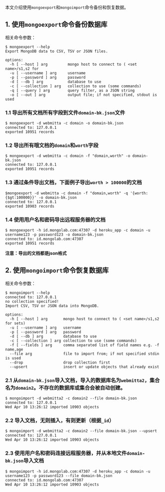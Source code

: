 本文介绍使用`mongoexport`和`mongoimport`命令备份和恢复数据。

## 1. 使用`mongoexport`命令备份数据库

相关命令参数：
```
$ mongoexport --help
Export MongoDB data to CSV, TSV or JSON files.

options:
  -h [ --host ] arg         mongo host to connect to ( <set name>/s1,s2 for
  -u [ --username ] arg     username
  -p [ --password ] arg     password
  -d [ --db ] arg           database to use
  -c [ --collection ] arg   collection to use (some commands)
  -q [ --query ] arg        query filter, as a JSON string
  -o [ --out ] arg          output file; if not specified, stdout is used
```

### 1.1 导出所有文档所有字段到文件`domain-bk.json`文件

```
$ mongoexport -d webmitta -c domain -o domain-bk.json
connected to: 127.0.0.1
exported 10951 records
```

### 1.2 导出所有哦文档的`domain`和`worth`字段

```
$ mongoexport -d webmitta -c domain -f "domain,worth" -o domain-bk.json
connected to: 127.0.0.1
exported 10951 records
```

### 1.3 通过条件导出文档，下面例子导出`worth > 100000`的文档

```
$mongoexport -d webmitta -c domain -f "domain,worth" -q '{worth:{$gt:100000}}' -o domain-bk.json
connected to: 127.0.0.1
exported 10903 records
```

### 1.4 使用用户名和密码导出远程服务器的文档

```
$ mongoexport -h id.mongolab.com:47307 -d heroku_app -c domain -u username123 -p password123 -o domain-bk.json
connected to: id.mongolab.com:47307
exported 10951 records
```

**注意：导出的文档都是json格式**

## 2. 使用`mongoimport`命令恢复数据库

相关命令参数：

```
$ mongoimport --help
connected to: 127.0.0.1
no collection specified!
Import CSV, TSV or JSON data into MongoDB.

options:
  -h [ --host ] arg       mongo host to connect to ( <set name>/s1,s2 for sets)
  -u [ --username ] arg   username
  -p [ --password ] arg   password
  -d [ --db ] arg         database to use
  -c [ --collection ] arg collection to use (some commands)
  -f [ --fields ] arg     comma separated list of field names e.g. -f name,age
  --file arg              file to import from; if not specified stdin is used
  --drop                  drop collection first
  --upsert                insert or update objects that already exist
```

### 2.1 从`domain-bk.json`导入文档，导入的数据库名为`webmitta2`，集合名为`domain2`。不存在的数据库或集合会被自动创建。

```
$ mongoimport -d webmitta2 -c domain2 --file domain-bk.json
connected to: 127.0.0.1
Wed Apr 10 13:26:12 imported 10903 objects
```

### 2.2 导入文档，无则插入，有则更新（根据`_id`）

```
$ mongoimport -d webmitta2 -c domain2 --file domain-bk.json --upsert
connected to: 127.0.0.1
Wed Apr 10 13:26:12 imported 10903 objects
```

### 2.3 使用用户名和密码连接远程服务器，并从本地文件`domain-bk.json`导入文档

```
$ mongoimport -h id.mongolab.com:47307 -d heroku_app -c domain -u username123 -p password123 --file domain-bk.json
connected to: id.mongolab.com:47307
Wed Apr 10 13:26:12 imported 10903 objects
```
